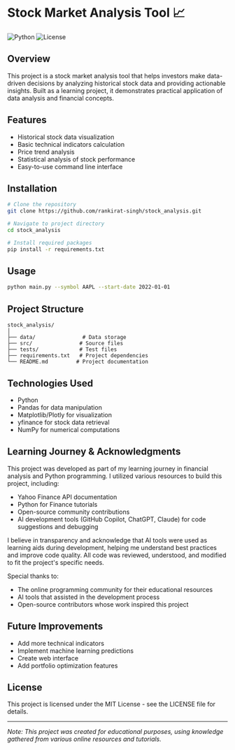 # Stock Market Analysis Tool 📈

![Python](https://img.shields.io/badge/Python-3.8%2B-blue)
![License](https://img.shields.io/badge/license-MIT-green)

## Overview

This project is a stock market analysis tool that helps investors make data-driven decisions by analyzing historical stock data and providing actionable insights. Built as a learning project, it demonstrates practical application of data analysis and financial concepts.

## Features

- Historical stock data visualization
- Basic technical indicators calculation
- Price trend analysis
- Statistical analysis of stock performance
- Easy-to-use command line interface

## Installation

```bash
# Clone the repository
git clone https://github.com/rankirat-singh/stock_analysis.git

# Navigate to project directory
cd stock_analysis

# Install required packages
pip install -r requirements.txt
```

## Usage

```bash
python main.py --symbol AAPL --start-date 2022-01-01
```

## Project Structure

```
stock_analysis/
│
├── data/               # Data storage
├── src/               # Source files
├── tests/             # Test files
├── requirements.txt   # Project dependencies
└── README.md         # Project documentation
```

## Technologies Used

- Python
- Pandas for data manipulation
- Matplotlib/Plotly for visualization
- yfinance for stock data retrieval
- NumPy for numerical computations

## Learning Journey & Acknowledgments

This project was developed as part of my learning journey in financial analysis and Python programming. I utilized various resources to build this project, including:

- Yahoo Finance API documentation
- Python for Finance tutorials
- Open-source community contributions
- AI development tools (GitHub Copilot, ChatGPT, Claude) for code suggestions and debugging

I believe in transparency and acknowledge that AI tools were used as learning aids during development, helping me understand best practices and improve code quality. All code was reviewed, understood, and modified to fit the project's specific needs.

Special thanks to:
- The online programming community for their educational resources
- AI tools that assisted in the development process
- Open-source contributors whose work inspired this project

## Future Improvements

- Add more technical indicators
- Implement machine learning predictions
- Create web interface
- Add portfolio optimization features

## License

This project is licensed under the MIT License - see the LICENSE file for details.

---
*Note: This project was created for educational purposes, using knowledge gathered from various online resources and tutorials.*
